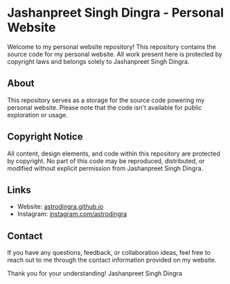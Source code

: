 # Jashanpreet Singh Dingra - Personal Website

Welcome to my personal website repository! This repository contains the source code for my personal website. All work present here is protected by copyright laws and belongs solely to Jashanpreet Singh Dingra.

## About

This repository serves as a storage for the source code powering my personal website. Please note that the code isn't available for public exploration or usage.

## Copyright Notice

All content, design elements, and code within this repository are protected by copyright. No part of this code may be reproduced, distributed, or modified without explicit permission from Jashanpreet Singh Dingra.

## Links

- Website: [astrodingra.github.io](https://astrodingra.github.io)
- Instagram: [instagram.com/astrodingra](https://instagram.com/astrodingra)

## Contact

If you have any questions, feedback, or collaboration ideas, feel free to reach out to me through the contact information provided on my website.

Thank you for your understanding!
Jashanpreet Singh Dingra
